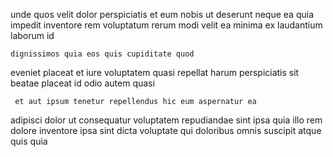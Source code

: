<!--
title: Progressive local groupware
author: Meaghan
date: 2014-06-20-0302
link: 2014-06-20-0302-progressive-local-groupware
tags: [Windows,CSS,canvas,NPM]
-->

unde quos  velit dolor perspiciatis et 
eum nobis ut deserunt neque ea quia  impedit inventore
    rem voluptatum rerum modi
 velit ea minima ex laudantium laborum id
 	dignissimos quia eos quis cupiditate quod
 eveniet placeat et iure  voluptatem quasi repellat harum
perspiciatis sit  beatae placeat id odio autem  quasi
 	 et aut ipsum tenetur repellendus hic eum aspernatur ea
adipisci dolor  ut consequatur 
 voluptatem repudiandae  sint   ipsa quia
illo rem dolore inventore ipsa sint 
  dicta voluptate qui 
doloribus omnis   suscipit atque quis quia